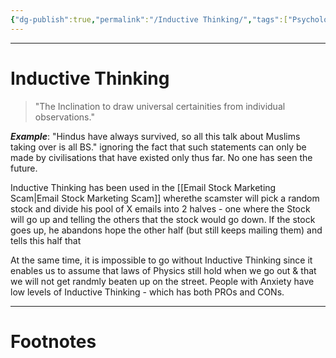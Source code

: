 ```yaml
---
{"dg-publish":true,"permalink":"/Inductive Thinking/","tags":["Psychology"]}
---
```



---
# Inductive Thinking
> "The Inclination to draw universal certainities from individual observations." 

***Example***: "Hindus have always survived, so all this talk about Muslims taking over is all BS." ignoring the fact that such statements can only be made by civilisations that have existed only thus far. No one has seen the future.

Inductive Thinking has been used in the [[Email Stock Marketing Scam\|Email Stock Marketing Scam]] wherethe scamster will pick a random stock and divide his pool of X emails into 2 halves - one where the Stock will go up and telling the others that the stock would go down. If the stock goes up, he abandons hope the other half (but still keeps mailing them) and tells this half that 

At the same time, it is impossible to go without Inductive Thinking since it enables us to assume that laws of Physics still hold when we go out & that we will not get randmly beaten up on the street. People with Anxiety have low levels of Inductive Thinking - which has both PROs and CONs.

---
# Footnotes